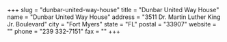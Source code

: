 +++
slug = "dunbar-united-way-house"
title = "Dunbar United Way House"
name = "Dunbar United Way House"
address = "3511 Dr. Martin Luther King Jr. Boulevard"
city = "Fort Myers"
state = "FL"
postal = "33907"
website = ""
phone = "239 332-7151"
fax = ""
+++
